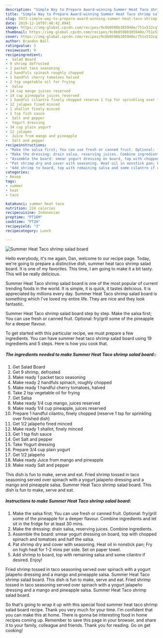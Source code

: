 ```yaml
---
description: "Simple Way to Prepare Award-winning Summer Heat Taco shrimp salad board"
title: "Simple Way to Prepare Award-winning Summer Heat Taco shrimp salad board"
slug: 5972-simple-way-to-prepare-award-winning-summer-heat-taco-shrimp-salad-board
date: 2019-12-16T07:48:42.094Z
image: https://img-global.cpcdn.com/recipes/9c6b0598b385940e/751x532cq70/summer-heat-taco-shrimp-salad-board-recipe-main-photo.jpg
thumbnail: https://img-global.cpcdn.com/recipes/9c6b0598b385940e/751x532cq70/summer-heat-taco-shrimp-salad-board-recipe-main-photo.jpg
cover: https://img-global.cpcdn.com/recipes/9c6b0598b385940e/751x532cq70/summer-heat-taco-shrimp-salad-board-recipe-main-photo.jpg
author: Brandon Ball
ratingvalue: 3
reviewcount: 9
recipeingredient:
-  Salad Board
- 9 shrimp defrosted
- 1 packet taco seasoning
- 2 handfuls spinach roughly chopped
- 1 handful cherry tomatoes halved
- 2 tsp vegetable oil for frying
-  Salsa
- 14 cup mango juices reserved
- 14 cup pineapple juices reserved
- 1 handful cilantro finely chopped reserve 1 tsp for sprinkling over finished dish
- 12 jalapeo fined minced
- 1 shallot finely minced
- 1 tsp fish sauce
-  Salt and pepper
-  Yogurt dressing
- 34 cup plain yogurt
- 12 jalapeo
-  Juice from mango and pineapple
-  Salt and pepper
recipeinstructions:
- "Make the salsa first; You can use fresh or canned fruit. Optional: fry/grill some of the pineapple for a deeper flavour. Combine ingredients and let sit in the fridge for at least 30 mins."
- "Make the dressing: drain salsa, reserving juices. Combine ingredients."
- "Assemble the board: smear yogurt dressing on board, top with chopped spinach and tomatoes and half the salsa."
- "Pat shrimp dry and cover with seasoning. Heat oil in nonstick pan; Fry on high heat for 1-2 mins per side. Set on paper towel."
- "Add shrimp to board, top with remaining salsa and some cilantro if desired. Enjoy!"
categories:
- Resep
tags:
- summer
- heat
- taco

katakunci: summer heat taco
nutrition: 224 calories
recipecuisine: Indonesian
preptime: "PT16M"
cooktime: "PT2H"
recipeyield: "3"
recipecategory: Lunch

---
```



![Summer Heat Taco shrimp salad board](https://img-global.cpcdn.com/recipes/9c6b0598b385940e/751x532cq70/summer-heat-taco-shrimp-salad-board-recipe-main-photo.jpg)

Hello everybody, it's me again, Dan, welcome to our recipe page. Today, we're going to prepare a distinctive dish, summer heat taco shrimp salad board. It is one of my favorites. This time, I am going to make it a bit tasty. This will be really delicious.

Summer Heat Taco shrimp salad board is one of the most popular of current trending foods in the world. It is simple, it is quick, it tastes delicious. It is appreciated by millions every day. Summer Heat Taco shrimp salad board is something which I've loved my entire life. They are nice and they look fantastic.

Summer Heat Taco shrimp salad board step by step. Make the salsa first; You can use fresh or canned fruit. Optional: fry/grill some of the pineapple for a deeper flavour.


To get started with this particular recipe, we must prepare a few ingredients. You can have summer heat taco shrimp salad board using 19 ingredients and 5 steps. Here is how you cook that.

##### The ingredients needed to make Summer Heat Taco shrimp salad board::

1. Get  Salad Board
1. Get 9 shrimp, defrosted
1. Make ready 1 packet taco seasoning
1. Make ready 2 handfuls spinach, roughly chopped
1. Make ready 1 handful cherry tomatoes, halved
1. Take 2 tsp vegetable oil for frying
1. Get  Salsa
1. Make ready 1/4 cup mango, juices reserved
1. Make ready 1/4 cup pineapple, juices reserved
1. Prepare 1 handful cilantro, finely chopped (reserve 1 tsp for sprinkling over finished dish)
1. Get 1/2 jalapeño fined minced
1. Make ready 1 shallot, finely minced
1. Get 1 tsp fish sauce
1. Get  Salt and pepper
1. Take  Yogurt dressing
1. Prepare 3/4 cup plain yogurt
1. Get 1/2 jalapeño
1. Make ready  Juice from mango and pineapple
1. Make ready  Salt and pepper


This dish is fun to make, serve and eat. Fried shrimp tossed in taco seasoning served over spinach with a yogurt jalapeño dressing and a mango and pineapple salsa. Summer Heat Taco shrimp salad board. This dish is fun to make, serve and eat. 

##### Instructions to make Summer Heat Taco shrimp salad board:

1. Make the salsa first; You can use fresh or canned fruit. Optional: fry/grill some of the pineapple for a deeper flavour. Combine ingredients and let sit in the fridge for at least 30 mins.
1. Make the dressing: drain salsa, reserving juices. Combine ingredients.
1. Assemble the board: smear yogurt dressing on board, top with chopped spinach and tomatoes and half the salsa.
1. Pat shrimp dry and cover with seasoning. Heat oil in nonstick pan; Fry on high heat for 1-2 mins per side. Set on paper towel.
1. Add shrimp to board, top with remaining salsa and some cilantro if desired. Enjoy!


Fried shrimp tossed in taco seasoning served over spinach with a yogurt jalapeño dressing and a mango and pineapple salsa. Summer Heat Taco shrimp salad board. This dish is fun to make, serve and eat. Fried shrimp tossed in taco seasoning served over spinach with a yogurt jalapeño dressing and a mango and pineapple salsa. Summer Heat Taco shrimp salad board. 

So that's going to wrap it up with this special food summer heat taco shrimp salad board recipe. Thank you very much for your time. I'm confident that you can make this at home. There is gonna be interesting food in home recipes coming up. Remember to save this page in your browser, and share it to your family, colleague and friends. Thank you for reading. Go on get cooking!
